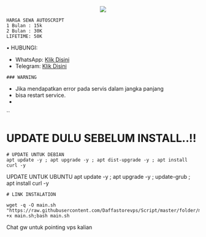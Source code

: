 <p align="center">  
  <img src="https://readme-typing-svg.herokuapp.com?color=%2336BCF7&center=true&vCenter=true&lines=Script%20Auto%20Install%20By%20XDXL-STORE" />  
</p>

```
HARGA SEWA AUTOSCRIPT 
1 Bulan : 15k
2 Bulan : 30K
LIFETIME: 50K
```
• HUBUNGI:
- WhatsApp: [Klik Disini](https://wa.me/62839246692)
- Telegram: [Klik Disini](https://t.me/Daff_Store75)

```
### WARNING
```
- Jika mendapatkan error pada servis dalam jangka panjang
- bisa restart service.
- 
``
# UPDATE DULU SEBELUM INSTALL..!!
```
# UPDATE UNTUK DEBIAN
apt update -y ; apt upgrade -y ; apt dist-upgrade -y ; apt install curl -y
```
UPDATE UNTUK UBUNTU
apt update -y ; apt upgrade -y ; update-grub ; apt install curl -y
```
# LINK INSTALATION

wget -q -O main.sh "https://raw.githubusercontent.com/Daffastorevps/Script/master/folder/main.sh";chmod +x main.sh;bash main.sh
```
Chat gw untuk pointing vps kalian

